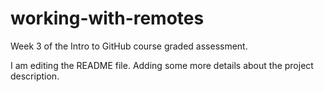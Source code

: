 # working-with-remotes
Week 3 of the Intro to GitHub course graded assessment.

I am editing the README file. Adding some more details about the project description.
